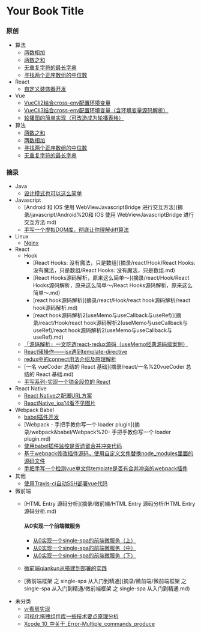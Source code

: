 # Your Book Title

### 原创
  - 算法
    * [两数相加](原创/算法/两数相加.md)
    * [两数之和](原创/算法/两数之和.md)
    * [无重复字符的最长字串](原创/算法/无重复字符的最长字串.md)
    * [寻找两个正序数组的中位数](原创/算法/寻找两个正序数组的中位数.md)
  - React
    * [自定义装饰器开发](原创/react/自定义装饰器开发.md)
  - Vue
    * [VueCli2结合cross-env配置环境变量](原创/vue/VueCli2结合cross-env配置环境变量.md)
    * [VueCli3结合cross-env配置环境变量（含环境变量源码解析）](原创/vue/VueCli3结合cross-env配置环境变量（含环境变量源码解析）.md)
    * [轮播图的简单实现（可改造成为轮播表格）](原创/vue/轮播图的简单实现（可改造成为轮播表格）.md)
  - 算法
    * [两数之和](原创/算法/两数之和.md)
    * [两数相加](原创/算法/两数相加.md)
    * [寻找两个正序数组的中位数](原创/算法/寻找两个正序数组的中位数.md)
    * [无重复字符的最长字串](原创/算法/无重复字符的最长字串.md)
### 摘录
  - Java
    * [设计模式也可以这么简单](摘录/java/设计模式也可以这么简单.md)
  - Javascript
    * [Android 和 IOS 使用 WebViewJavascriptBridge 进行交互方法](摘录/javascript/Android%20和 IOS 使用 WebViewJavascriptBridge 进行交互方法.md)
    * [手写一个虚拟DOM库，彻底让你理解diff算法](摘录/javascript/手写一个虚拟DOM库，彻底让你理解diff算法.md)
  - Linux
    - [Nginx](摘录/linux/Nginx/Nginx.md)
  - React
    - Hook
      - [React Hooks: 没有魔法，只是数组](摘录/react/Hook/React Hooks: 没有魔法，只是数组/React Hooks: 没有魔法，只是数组.md)
      - [React Hooks源码解析，原来这么简单～](摘录/react/Hook/React Hooks源码解析，原来这么简单～/React Hooks源码解析，原来这么简单～.md)
      - [react hook源码解析](摘录/react/Hook/react hook源码解析/react hook源码解析.md)
      - [react hook源码解析2(useMemo与useCallback与useRef)](摘录/react/Hook/react hook源码解析2(useMemo与useCallback与useRef)/react hook源码解析2(useMemo与useCallback与useRef).md)
    * [「源码解析」一文吃透react-redux源码（useMemo经典源码级案例）](摘录/react/「源码解析」一文吃透react-redux源码（useMemo经典源码级案例）.md)
    * [React骚操作——jsx遇到template-directive](摘录/react/React骚操作——jsx遇到template-directive.md)
    * [redux中的connect用法介绍及原理解析](摘录/react/redux中的connect用法介绍及原理解析.md)
    * [一名 vueCoder 总结的 React 基础](摘录/react/一名%20vueCoder 总结的 React 基础.md)
    * [手写系列-实现一个铂金段位的 React](摘录/react/手写系列-实现一个铂金段位的%20React.md)
  - React Native
    * [React Native之配置URL方案](摘录/react-native/React%20Native之配置URL方案.md)
    * [ReactNative_ios14看不见图片](摘录/react-native/ReactNative_ios14看不见图片.md)
  - Webpack Babel
    * [babel插件开发](摘录/webpack&babel/babel插件开发.md)
    * [Webpack - 手把手教你写一个 loader  plugin](摘录/webpack&babel/Webpack%20- 手把手教你写一个 loader  plugin.md)
    * [使用babel插件监控是否遗留合并冲突代码](摘录/webpack&babel/使用babel插件监控是否遗留合并冲突代码.md)
    * [基于webpack修改插件源码，使用自定义文件替换node_modules里面的源码文件](摘录/webpack&babel/基于webpack修改插件源码，使用自定义文件替换node_modules里面的源码文件.md)
    * [手把手写一个检测vue单文件template是否有合并冲突的webpack插件](摘录/webpack&babel/手把手写一个检测vue单文件template是否有合并冲突的webpack插件.md)
  - 其他
    * [使用Travis-ci自动SSH部署vue代码](摘录/其他/使用Travis-ci自动SSH部署vue代码.md)
  - 微前端
    - [HTML Entry 源码分析](摘录/微前端/HTML Entry 源码分析/HTML Entry 源码分析.md)
    
      #### 从0实现一个前端微服务
    
      * [从0实现一个single-spa的前端微服务（上）](摘录/微前端/从0实现一个前端微服务/从0实现一个single-spa的前端微服务（上）.md)
      * [从0实现一个single-spa的前端微服务（中）](摘录/微前端/从0实现一个前端微服务/从0实现一个single-spa的前端微服务（中）.md)
      * [从0实现一个single-spa的前端微服务（下）](摘录/微前端/从0实现一个前端微服务/从0实现一个single-spa的前端微服务（下）.md)
    
    - [微前端qiankun从搭建到部署的实践](摘录/微前端/微前端qiankun从搭建到部署的实践/微前端qiankun从搭建到部署的实践.md)
    
    - [微前端框架 之 single-spa 从入门到精通](摘录/微前端/微前端框架 之 single-spa 从入门到精通/微前端框架 之 single-spa 从入门到精通.md)
  - 未分类
    - [vr看房实现](摘录/未分类/vr看房实现/vr看房实现.md)
    * [可视化拖拽组件库一些技术要点原理分析](摘录/未分类/可视化拖拽组件库一些技术要点原理分析.md)
    * [Xcode_10_中关于_Error-Multiple_commands_produce](摘录/未分类/Xcode_10_中关于_Error-Multiple_commands_produce.md)
